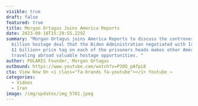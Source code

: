 ```yaml
---
visible: true
draft: false
featured: true
title: Morgan Ortagus Joins America Reports
date: 2023-09-18T15:29:55.229Z
summary: "Morgan Ortagus joins America Reports to discuss the controversial $6
  billion hostage deal that the Biden Administration negotiated with Iran. The
  $1 billion+ price tag on each of the prisoners heads makes other Americans
  traveling abroad valuable hostage opportunities. "
author: POLARIS Founder, Morgan Ortagus
outbound: https://www.youtube.com/watch?v=P3OQ_pAfpi8
cta: View Now On <i class="fa-brands fa-youtube"></i> Youtube →
categories:
  - Videos
  - Iran
image: /img/updates/img_5701.jpeg
---
```


